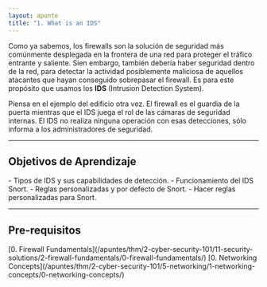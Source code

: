 ```yaml
---
layout: apunte
title: "1. What is an IDS"
---
```


Como ya sabemos, los firewalls son la solución de seguridad más comúnmente desplegada en la frontera de una red para proteger el tráfico entrante y saliente. Sien embargo, también debería haber seguridad dentro de la red, para detectar la actividad posiblemente maliciosa de aquellos atacantes que hayan conseguido sobrepasar el firewall. Es para este propósito que usamos los **IDS** (Intrusion Detection System).

Piensa en el ejemplo del edificio otra vez. El firewall es el guardia de la puerta mientras que el IDS juega el rol de las cámaras de seguridad internas. El IDS no realiza ninguna operación con esas detecciones, sólo informa a los administradores de seguridad.

-------------------
<h2>Objetivos de Aprendizaje</h2>
- Tipos de IDS y sus capabilidades de detección.
- Funcionamiento del IDS Snort.
- Reglas personalizadas y por defecto de Snort.
- Hacer reglas personalizadas para Snort.

---------------------------
<h2>Pre-requisitos</h2>
[0. Firewall Fundamentals](/apuntes/thm/2-cyber-security-101/11-security-solutions/2-firewall-fundamentals/0-firewall-fundamentals/)
[0. Networking Concepts](/apuntes/thm/2-cyber-security-101/5-networking/1-networking-concepts/0-networking-concepts/)
